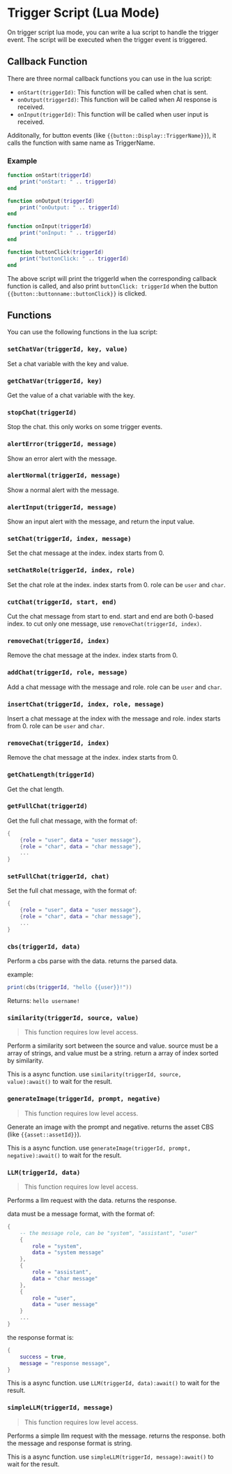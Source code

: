 # Trigger Script (Lua Mode)

On trigger script lua mode, you can write a lua script to handle the trigger event. The script will be executed when the trigger event is triggered.

## Callback Function

There are three normal callback functions you can use in the lua script:
- `onStart(triggerId)`: This function will be called when chat is sent.
- `onOutput(triggerId)`: This function will be called when AI response is received.
- `onInput(triggerId)`: This function will be called when user input is received.

Additonally, for button events (like `{{button::Display::TriggerName}}`), it calls the function with same name as TriggerName.

### Example

```lua
function onStart(triggerId)
    print("onStart: " .. triggerId)
end

function onOutput(triggerId)
    print("onOutput: " .. triggerId)
end

function onInput(triggerId)
    print("onInput: " .. triggerId)
end

function buttonClick(triggerId)
    print("buttonClick: " .. triggerId)
end
```

The above script will print the triggerId when the corresponding callback function is called, and also print `buttonClick: triggerId` when the button `{{button::buttonname::buttonClick}}` is clicked.

## Functions

You can use the following functions in the lua script:

### `setChatVar(triggerId, key, value)`

Set a chat variable with the key and value.

### `getChatVar(triggerId, key)`

Get the value of a chat variable with the key.

### `stopChat(triggerId)`

Stop the chat. this only works on some trigger events.

### `alertError(triggerId, message)`

Show an error alert with the message.

### `alertNormal(triggerId, message)`

Show a normal alert with the message.

### `alertInput(triggerId, message)`

Show an input alert with the message, and return the input value.

### `setChat(triggerId, index, message)`

Set the chat message at the index. index starts from 0.

### `setChatRole(triggerId, index, role)`

Set the chat role at the index. index starts from 0. role can be `user` and `char`.

### `cutChat(triggerId, start, end)`

Cut the chat message from start to end. start and end are both 0-based index.
to cut only one message, use `removeChat(triggerId, index)`.

### `removeChat(triggerId, index)`

Remove the chat message at the index. index starts from 0.

### `addChat(triggerId, role, message)`

Add a chat message with the message and role. role can be `user` and `char`.

### `insertChat(triggerId, index, role, message)`

Insert a chat message at the index with the message and role. index starts from 0. role can be `user` and `char`.

### `removeChat(triggerId, index)`

Remove the chat message at the index. index starts from 0.

### `getChatLength(triggerId)`

Get the chat length.

### `getFullChat(triggerId)`

Get the full chat message, with the format of:
```lua
{
    {role = "user", data = "user message"},
    {role = "char", data = "char message"},
    ...
}
```

### `setFullChat(triggerId, chat)`

Set the full chat message, with the format of:
```lua
{
    {role = "user", data = "user message"},
    {role = "char", data = "char message"},
    ...
}
```

### `cbs(triggerId, data)`

Perform a cbs parse with the data. returns the parsed data.

example:
```lua
print(cbs(triggerId, "hello {{user}}!"))
```

Returns: `hello username!`

### `similarity(triggerId, source, value)`

> This function requires low level access.

Perform a similarity sort between the source and value.
source must be a array of strings, and value must be a string.
return a array of index sorted by similarity.

This is a async function. use `similarity(triggerId, source, value):await()` to wait for the result.

### `generateImage(triggerId, prompt, negative)`

> This function requires low level access.

Generate an image with the prompt and negative. returns the asset CBS (like `{{asset::assetId}}`).

This is a async function. use `generateImage(triggerId, prompt, negative):await()` to wait for the result.

### `LLM(triggerId, data)`

> This function requires low level access.

Performs a llm request with the data. returns the response.

data must be a message format, with the format of:
```lua
{
    -- the message role, can be "system", "assistant", "user"
    {
        role = "system",
        data = "system message"
    },
    {
        role = "assistant",
        data = "char message"
    },
    {
        role = "user",
        data = "user message"
    }
    ...
}
```

the response format is:

```lua
{
    success = true,
    message = "response message",
}
```

This is a async function. use `LLM(triggerId, data):await()` to wait for the result.

### `simpleLLM(triggerId, message)`

> This function requires low level access.

Performs a simple llm request with the message. returns the response.
both the message and response format is string.

This is a async function. use `simpleLLM(triggerId, message):await()` to wait for the result.